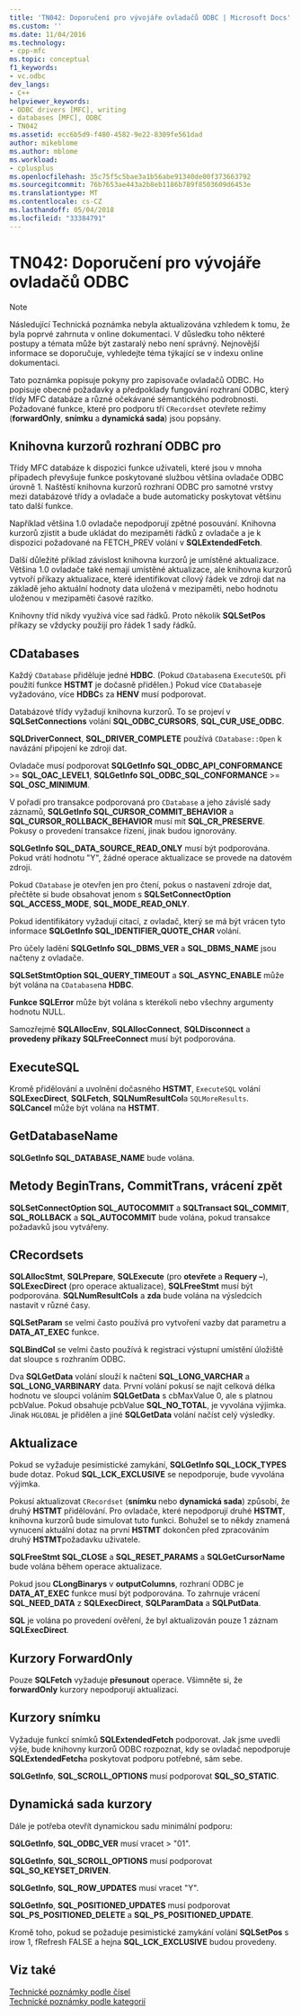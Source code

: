```yaml
---
title: 'TN042: Doporučení pro vývojáře ovladačů ODBC | Microsoft Docs'
ms.custom: ''
ms.date: 11/04/2016
ms.technology:
- cpp-mfc
ms.topic: conceptual
f1_keywords:
- vc.odbc
dev_langs:
- C++
helpviewer_keywords:
- ODBC drivers [MFC], writing
- databases [MFC], ODBC
- TN042
ms.assetid: ecc6b5d9-f480-4582-9e22-8309fe561dad
author: mikeblome
ms.author: mblome
ms.workload:
- cplusplus
ms.openlocfilehash: 35c75f5c5bae3a1b56abe91340de00f373663792
ms.sourcegitcommit: 76b7653ae443a2b8eb1186b789f8503609d6453e
ms.translationtype: MT
ms.contentlocale: cs-CZ
ms.lasthandoff: 05/04/2018
ms.locfileid: "33384791"
---
```

# <a name="tn042-odbc-driver-developer-recommendations"></a>TN042: Doporučení pro vývojáře ovladačů ODBC
> [!NOTE]
>  Následující Technická poznámka nebyla aktualizována vzhledem k tomu, že byla poprvé zahrnuta v online dokumentaci. V důsledku toho některé postupy a témata může být zastaralý nebo není správný. Nejnovější informace se doporučuje, vyhledejte téma týkající se v indexu online dokumentaci.  
  
 Tato poznámka popisuje pokyny pro zapisovače ovladačů ODBC. Ho popisuje obecné požadavky a předpoklady fungování rozhraní ODBC, který třídy MFC databáze a různé očekávané sémantického podrobnosti. Požadované funkce, které pro podporu tří `CRecordset` otevřete režimy (**forwardOnly**, **snímku** a **dynamická sada**) jsou popsány.  
  
## <a name="odbcs-cursor-library"></a>Knihovna kurzorů rozhraní ODBC pro  
 Třídy MFC databáze k dispozici funkce uživateli, které jsou v mnoha případech převyšuje funkce poskytované službou většina ovladače ODBC úrovně 1. Naštěstí knihovna kurzorů rozhraní ODBC pro samotné vrstvy mezi databázové třídy a ovladače a bude automaticky poskytovat většinu tato další funkce.  
  
 Například většina 1.0 ovladače nepodporují zpětné posouvání. Knihovna kurzorů zjistit a bude ukládat do mezipaměti řádků z ovladače a je k dispozici požadované na FETCH_PREV volání v **SQLExtendedFetch**.  
  
 Další důležité příklad závislost knihovna kurzorů je umístěné aktualizace. Většina 1.0 ovladače také nemají umístěné aktualizace, ale knihovna kurzorů vytvoří příkazy aktualizace, které identifikovat cílový řádek ve zdroji dat na základě jeho aktuální hodnoty data uložená v mezipaměti, nebo hodnotu uloženou v mezipaměti časové razítko.  
  
 Knihovny tříd nikdy využívá více sad řádků. Proto několik **SQLSetPos** příkazy se vždycky použijí pro řádek 1 sady řádků.  
  
## <a name="cdatabases"></a>CDatabases  
 Každý `CDatabase` přiděluje jedné **HDBC**. (Pokud `CDatabase`na `ExecuteSQL` při použití funkce **HSTMT** je dočasně přidělen.) Pokud více `CDatabase`je vyžadováno, více **HDBC**s za **HENV** musí podporovat.  
  
 Databázové třídy vyžadují knihovna kurzorů. To se projeví v **SQLSetConnections** volání **SQL_ODBC_CURSORS**, **SQL_CUR_USE_ODBC**.  
  
 **SQLDriverConnect**, **SQL_DRIVER_COMPLETE** používá `CDatabase::Open` k navázání připojení ke zdroji dat.  
  
 Ovladače musí podporovat **SQLGetInfo SQL_ODBC_API_CONFORMANCE** >= **SQL_OAC_LEVEL1**, **SQLGetInfo SQL_ODBC_SQL_CONFORMANCE**  >=  **SQL_OSC_MINIMUM**.  
  
 V pořadí pro transakce podporovaná pro `CDatabase` a jeho závislé sady záznamů, **SQLGetInfo SQL_CURSOR_COMMIT_BEHAVIOR** a **SQL_CURSOR_ROLLBACK_BEHAVIOR** musí mít **SQL_CR_PRESERVE**. Pokusy o provedení transakce řízení, jinak budou ignorovány.  
  
 **SQLGetInfo SQL_DATA_SOURCE_READ_ONLY** musí být podporována. Pokud vrátí hodnotu "Y", žádné operace aktualizace se provede na datovém zdroji.  
  
 Pokud `CDatabase` je otevřen jen pro čtení, pokus o nastavení zdroje dat, přečtěte si bude obsahovat jenom s **SQLSetConnectOption SQL_ACCESS_MODE**, **SQL_MODE_READ_ONLY**.  
  
 Pokud identifikátory vyžadují citací, z ovladač, který se má být vrácen tyto informace **SQLGetInfo SQL_IDENTIFIER_QUOTE_CHAR** volání.  
  
 Pro účely ladění **SQLGetInfo SQL_DBMS_VER** a **SQL_DBMS_NAME** jsou načteny z ovladače.  
  
 **SQLSetStmtOption SQL_QUERY_TIMEOUT** a **SQL_ASYNC_ENABLE** může být volána na `CDatabase`na **HDBC**.  
  
 **Funkce SQLError** může být volána s kterékoli nebo všechny argumenty hodnotu NULL.  
  
 Samozřejmě **SQLAllocEnv**, **SQLAllocConnect**, **SQLDisconnect** a **provedeny příkazy SQLFreeConnect** musí být podporována.  
  
## <a name="executesql"></a>ExecuteSQL  
 Kromě přidělování a uvolnění dočasného **HSTMT**, `ExecuteSQL` volání **SQLExecDirect**, **SQLFetch**, **SQLNumResultCol**a `SQLMoreResults`. **SQLCancel** může být volána na **HSTMT**.  
  
## <a name="getdatabasename"></a>GetDatabaseName  
 **SQLGetInfo SQL_DATABASE_NAME** bude volána.  
  
## <a name="begintrans-committrans-rollback"></a>Metody BeginTrans, CommitTrans, vrácení zpět  
 **SQLSetConnectOption SQL_AUTOCOMMIT** a **SQLTransact SQL_COMMIT**, **SQL_ROLLBACK** a **SQL_AUTOCOMMIT** bude volána, pokud transakce požadavků jsou vytvářeny.  
  
## <a name="crecordsets"></a>CRecordsets  
 **SQLAllocStmt**, **SQLPrepare**, **SQLExecute** (pro **otevřete** a **Requery –**), **SQLExecDirect**  (pro operace aktualizace), **SQLFreeStmt** musí být podporována. **SQLNumResultCols** a **zda** bude volána na výsledcích nastavit v různé časy.  
  
 **SQLSetParam** se velmi často používá pro vytvoření vazby dat parametru a **DATA_AT_EXEC** funkce.  
  
 **SQLBindCol** se velmi často používá k registraci výstupní umístění úložiště dat sloupce s rozhraním ODBC.  
  
 Dva **SQLGetData** volání slouží k načtení **SQL_LONG_VARCHAR** a **SQL_LONG_VARBINARY** data. První volání pokusí se najít celková délka hodnotu ve sloupci voláním **SQLGetData** s cbMaxValue 0, ale s platnou pcbValue. Pokud obsahuje pcbValue **SQL_NO_TOTAL**, je vyvolána výjimka. Jinak `HGLOBAL` je přidělen a jiné **SQLGetData** volání načíst celý výsledky.  
  
## <a name="updating"></a>Aktualizace  
 Pokud se vyžaduje pesimistické zamykání, **SQLGetInfo SQL_LOCK_TYPES** bude dotaz. Pokud **SQL_LCK_EXCLUSIVE** se nepodporuje, bude vyvolána výjimka.  
  
 Pokusí aktualizovat `CRecordset` (**snímku** nebo **dynamická sada**) způsobí, že druhý **HSTMT** přidělování. Pro ovladače, které nepodporují druhé **HSTMT**, knihovna kurzorů bude simulovat tuto funkci. Bohužel se to někdy znamená vynucení aktuální dotaz na první **HSTMT** dokončen před zpracováním druhý **HSTMT**požadavku uživatele.  
  
 **SQLFreeStmt SQL_CLOSE** a **SQL_RESET_PARAMS** a **SQLGetCursorName** bude volána během operace aktualizace.  
  
 Pokud jsou **CLongBinarys** v **outputColumns**, rozhraní ODBC je **DATA_AT_EXEC** funkce musí být podporována. To zahrnuje vrácení **SQL_NEED_DATA** z **SQLExecDirect**, **SQLParamData** a **SQLPutData**.  
  
 **SQL** je volána po provedení ověření, že byl aktualizován pouze 1 záznam **SQLExecDirect**.  
  
## <a name="forwardonly-cursors"></a>Kurzory ForwardOnly  
 Pouze **SQLFetch** vyžaduje **přesunout** operace. Všimněte si, že **forwardOnly** kurzory nepodporují aktualizaci.  
  
## <a name="snapshot-cursors"></a>Kurzory snímku  
 Vyžaduje funkcí snímků **SQLExtendedFetch** podporovat. Jak jsme uvedli výše, bude knihovny kurzorů ODBC rozpoznat, kdy se ovladač nepodporuje **SQLExtendedFetch**a poskytovat podporu potřebné, sám sebe.  
  
 **SQLGetInfo**, **SQL_SCROLL_OPTIONS** musí podporovat **SQL_SO_STATIC**.  
  
## <a name="dynaset-cursors"></a>Dynamická sada kurzory  
 Dále je potřeba otevřít dynamickou sadu minimální podporu:  
  
 **SQLGetInfo**, **SQL_ODBC_VER** musí vracet > "01".  
  
 **SQLGetInfo**, **SQL_SCROLL_OPTIONS** musí podporovat **SQL_SO_KEYSET_DRIVEN**.  
  
 **SQLGetInfo**, **SQL_ROW_UPDATES** musí vracet "Y".  
  
 **SQLGetInfo**, **SQL_POSITIONED_UPDATES** musí podporovat **SQL_PS_POSITIONED_DELETE** a **SQL_PS_POSITIONED_UPDATE**.  
  
 Kromě toho, pokud se požaduje pesimistické zamykání volání **SQLSetPos** s irow 1, fRefresh FALSE a hejna **SQL_LCK_EXCLUSIVE** budou provedeny.  
  
## <a name="see-also"></a>Viz také  
 [Technické poznámky podle čísel](../mfc/technical-notes-by-number.md)   
 [Technické poznámky podle kategorií](../mfc/technical-notes-by-category.md)


